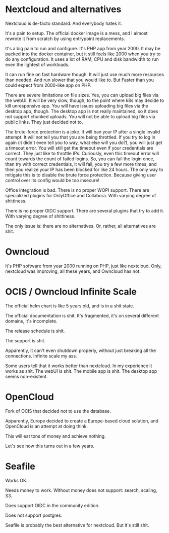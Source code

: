 
# Nextcloud and alternatives

Nextcloud is de-facto standard.
And everybody hates it.

It's a pain to setup.
The official docker image is a mess, and I almost rewrote it from scratch by using entrypoint replacements.

It's a big pain to run and configure. It's PHP app from year 2000.
It may be packed into the docker container, but it still feels like 2000 when you try to do any configuration.
It uses a lot of RAM, CPU and disk bandwidth to run even the lightest of workloads.

It can run fine on fast hardware though.
It will just use much more resources than needed.
And run slower that you would like to. But Faster than you could expect from 2000-like app on PHP.

There are severe limitations on file sizes.
Yes, you can upload big files via the webUI. It will be very slow, though, to the point where k8s may decide to kill unresponsive app.
You will have issues uploading big files via the desktop app, though. The desktop app is not really maintained, so it does not support chunked uploads.
You will not be able to upload big files via public links. They just decided not to.

The brute-force protection is a joke.
It will ban your IP after a single invalid attempt.
It will not tell you that you are being throttled.
If you try to log in again (it didn't even tell you to way, what else will you do?), you will just get a timeout error.
You will still get the timeout even if your credentials are correct. They just like to throttle IPs.
Curiously, even this timeout error will count towards the count of failed logins.
So, you can fail the login once, than try with correct credentials, it will fail,
you try a few more times, and then you realize your IP has been blocked for like 24 hours.
The only way to mitigate this is to disable the brute force protection. Because giving user control over its config would be too insecure!

Office integration is bad.
There is no proper WOPI support.
There are specialized plugins for OnlyOffice and Collabora. With varying degree of shittiness.

There is no proper OIDC support.
There are several plugins that try to add it. With varying degree of shittiness.

The only issue is: there are no alternatives.
Or, rather, all alternatives are shit.

# Owncloud

It's PHP software from year 2000 running on PHP, just like nextcloud. Only, nextcloud was improving, all these years, and Owncloud has not.

# OCIS / Owncloud Infinite Scale

The official helm chart is like 5 years old, and is in a shit state.

The official documentation is shit. It's fragmented, it's on several different domains, it's incomplete.

The release schedule is shit.

The support is shit.

Apparently, it can't even shutdown properly, without just breaking all the connections.
Infinite scale my ass.

Some users tell that it works better than nextcloud. In my experience it works as shit.
The webUI is shit. The mobile app is shit. The desktop app seems non-existent.

# OpenCloud

Fork of OCIS that decided not to use the database.

Apparently, Europe decided to create a Europe-based cloud solution, and OpenCloud is an attempt at doing think.

This will eat tons of money and achieve nothing.

Let's see how this turns out in a few years.

# Seafile

Works OK.

Needs money to work.
Without money does not support: search, scaling, S3.

Does support OIDC in the community edition.

Does not support postgres.

Seafile is probably the best alternative for nextcloud.
But it's still shit.
